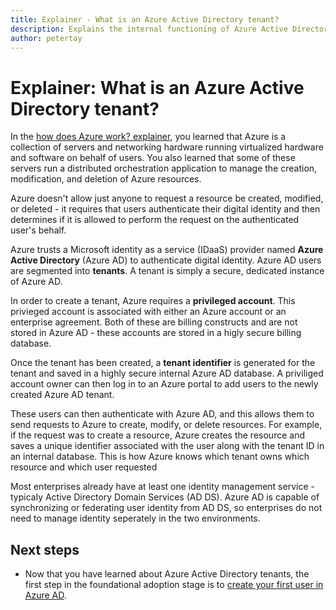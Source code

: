 ```yaml
---
title: Explainer - What is an Azure Active Directory tenant?
description: Explains the internal functioning of Azure Active Directory to provide identity as a service (IDaaS) in Azure
author: petertay
---
```


# Explainer: What is an Azure Active Directory tenant?

In the [how does Azure work? explainer](azure-explainer.md), you learned that Azure is a collection of servers and networking hardware running virtualized hardware and software on behalf of  users. You also learned that some of these servers run a distributed orchestration application to manage the creation, modification, and deletion of Azure resources.

Azure doesn't allow just anyone to request a resource be created, modified, or deleted - it requires that users authenticate their digital identity and then determines if it is allowed to perform the request on the authenticated user's behalf. 

Azure trusts a Microsoft identity as a service (IDaaS) provider named **Azure Active Directory** (Azure AD) to authenticate digital identity. Azure AD users are segmented into **tenants**. A tenant is simply a secure, dedicated instance of Azure AD. 

In order to create a tenant, Azure requires a **privileged account**. This privieged account is associated with either an Azure account or an enterprise agreement. Both of these are billing constructs and are not stored in Azure AD - these accounts are stored in a higly secure billing database. 

Once the tenant has been created, a **tenant identifier** is generated for the tenant and saved in a highly secure internal Azure AD database. A priviliged account owner can then log in to an Azure portal to add users to the newly created Azure AD tenant. 

These users can then authenticate with Azure AD, and this allows them to send requests to Azure to create, modify, or delete resources. For example, if the request was to create a resource, Azure creates the resource and saves a unique identifier associated with the user along with the tenant ID in an internal database. This is how Azure knows which tenant owns which resource and which user requested 

Most enterprises already have at least one identity management service - typicaly Active Directory Domain Services (AD DS). Azure AD is capable of synchronizing or federating user identity from AD DS, so enterprises do not need to manage identity seperately in the two environments.

## Next steps

* Now that you have learned about Azure Active Directory tenants, the first step in the foundational adoption stage is to [create your first user in Azure AD](/azure/active-directory/add-users-azure-active-directory?toc=/azure/architecture/cloud-adoption-guide/toc.json). 

